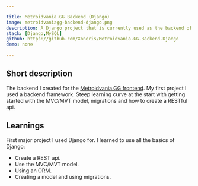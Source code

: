 ```yaml
---

title: Metroidvania.GG Backend (Django)
image: metroidvaniagg-backend-django.png
description: A Django project that is currently used as the backend of Metroidvania.GG. Provides multiple api endpoints for the frontend to fetch data.
stack: [Django,MySQL]
github: https://github.com/Xoneris/Metroidvania.GG-Backend-Django
demo: none

---
```


## Short description
The backend I created for the [Metroidvania.GG frontend](/1-metroidvaniagg-frontend). My first project I used a backend framework. Steep learning curve at the start with getting started with the MVC/MVT model, migrations and how to create a RESTful api.  


## Learnings
First major project I used Django for. I learned to use all the basics of Django: 
- Create a REST api.
- Use the MVC/MVT model.
- Using an ORM.
- Creating a model and using migrations.